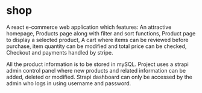 # shop
A react e-commerce web application which features:
An attractive homepage,
Products page along with filter and sort functions,
Product page to display a selected product,
A cart where items can be reviewed before purchase, item quantity can be modified and total price can be checked,
Checkout and payments handled by stripe.

All the product information is to be stored in mySQL.
Project uses a strapi admin control panel where new products and related information can be added, deleted or modified. Strapi dashboard can only be accessed by the admin who logs in using username and password.
